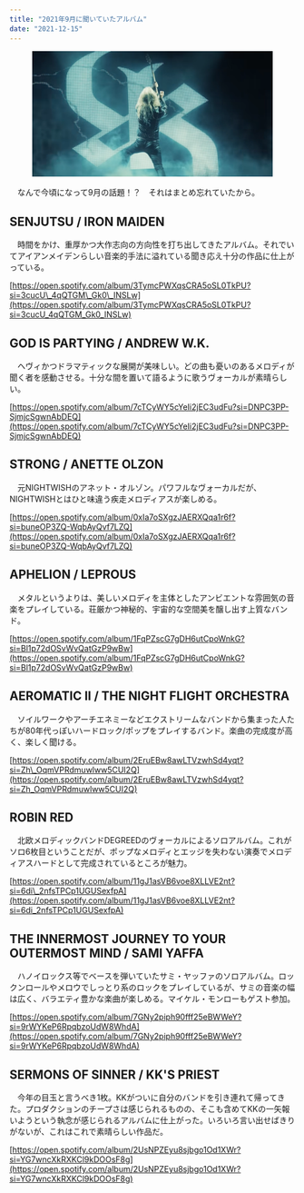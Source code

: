 ```yaml
---
title: "2021年9月に聞いていたアルバム"
date: "2021-12-15"
---
```


<figure>

![](assets/nf6773c8e6ee5_a2f79b8092d427846637f34f49d5c2c5.png)

</figure>

　なんで今頃になって9月の話題！？　それはまとめ忘れていたから。

## SENJUTSU / IRON MAIDEN

　時間をかけ、重厚かつ大作志向の方向性を打ち出してきたアルバム。それでいてアイアンメイデンらしい音楽的手法に溢れている聞き応え十分の作品に仕上がっている。

[https://open.spotify.com/album/3TymcPWXqsCRA5oSL0TkPU?si=3cucU\_4qQTGM\_Gk0\_INSLw](https://open.spotify.com/album/3TymcPWXqsCRA5oSL0TkPU?si=3cucU_4qQTGM_Gk0_INSLw)

## GOD IS PARTYING / ANDREW W.K.

　ヘヴィかつドラマティックな展開が美味しい。どの曲も憂いのあるメロディが聞く者を感動させる。十分な間を置いて語るように歌うヴォーカルが素晴らしい。

[https://open.spotify.com/album/7cTCyWY5cYeIi2jEC3udFu?si=DNPC3PP-SjmjcSgwnAbDEQ](https://open.spotify.com/album/7cTCyWY5cYeIi2jEC3udFu?si=DNPC3PP-SjmjcSgwnAbDEQ)

## STRONG / ANETTE OLZON

　元NIGHTWISHのアネット・オルゾン。パワフルなヴォーカルだが、NIGHTWISHとはひと味違う疾走メロディアスが楽しめる。

[https://open.spotify.com/album/0xIa7oSXgzJAERXQqa1r6f?si=buneOP3ZQ-WqbAyQvf7LZQ](https://open.spotify.com/album/0xIa7oSXgzJAERXQqa1r6f?si=buneOP3ZQ-WqbAyQvf7LZQ)

## APHELION / LEPROUS

　メタルというよりは、美しいメロディを主体としたアンビエントな雰囲気の音楽をプレイしている。荘厳かつ神秘的、宇宙的な空間美を醸し出す上質なバンド。

[https://open.spotify.com/album/1FqPZscG7gDH6utCpoWnkG?si=Bl1p72dOSvWvQatGzP9wBw](https://open.spotify.com/album/1FqPZscG7gDH6utCpoWnkG?si=Bl1p72dOSvWvQatGzP9wBw)

## AEROMATIC II / THE NIGHT FLIGHT ORCHESTRA

　ソイルワークやアーチエネミーなどエクストリームなバンドから集まった人たちが80年代っぽいハードロック/ポップをプレイするバンド。楽曲の完成度が高く、楽しく聞ける。

[https://open.spotify.com/album/2EruEBw8awLTVzwhSd4yqt?si=Zh\_OqmVPRdmuwlww5CUI2Q](https://open.spotify.com/album/2EruEBw8awLTVzwhSd4yqt?si=Zh_OqmVPRdmuwlww5CUI2Q)

## ROBIN RED

　北欧メロディックバンドDEGREEDのヴォーカルによるソロアルバム。これがソロ6枚目ということだが、ポップなメロディとエッジを失わない演奏でメロディアスハードとして完成されているところが魅力。

[https://open.spotify.com/album/11gJ1asVB6voe8XLLVE2nt?si=6di\_2nfsTPCp1UGUSexfpA](https://open.spotify.com/album/11gJ1asVB6voe8XLLVE2nt?si=6di_2nfsTPCp1UGUSexfpA)

## THE INNERMOST JOURNEY TO YOUR OUTERMOST MIND / SAMI YAFFA

　ハノイロックス等でベースを弾いていたサミ・ヤッファのソロアルバム。ロックンロールやメロウでしっとり系のロックをプレイしているが、サミの音楽の幅は広く、バラエティ豊かな楽曲が楽しめる。マイケル・モンローもゲスト参加。

[https://open.spotify.com/album/7GNy2piph90fff25eBWWeY?si=9rWYKeP6RpqbzoUdW8WhdA](https://open.spotify.com/album/7GNy2piph90fff25eBWWeY?si=9rWYKeP6RpqbzoUdW8WhdA)

## SERMONS OF SINNER / KK'S PRIEST

　今年の目玉と言うべき1枚。KKがついに自分のバンドを引き連れて帰ってきた。プロダクションのチープさは感じられるものの、そこも含めてKKの一矢報いようという執念が感じられるアルバムに仕上がった。いろいろ言い出せばきりがないが、これはこれで素晴らしい作品だ。

[https://open.spotify.com/album/2UsNPZEyu8sjbgo1Od1XWr?si=YG7wncXkRXKCl9kDOOsF8g](https://open.spotify.com/album/2UsNPZEyu8sjbgo1Od1XWr?si=YG7wncXkRXKCl9kDOOsF8g)
